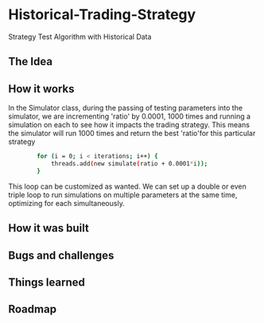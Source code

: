 # Historical-Trading-Strategy
Strategy Test Algorithm with Historical Data

## The Idea

## How it works
In the Simulator class, during the passing of testing parameters into the simulator, we are incrementing 'ratio' by 0.0001, 1000 times and running a simulation on each to see how it impacts the trading strategy. This means the simulator will run 1000 times and return the best 'ratio'for this particular strategy
```sh
        for (i = 0; i < iterations; i++) {
            threads.add(new simulate(ratio + 0.0001*i));
        }
```
This loop can be customized as wanted. We can set up a double or even triple loop to run simulations on multiple parameters at the same time, optimizing for each simultaneously.


## How it was built

## Bugs and challenges

## Things learned

## Roadmap
